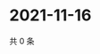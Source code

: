 # 2021-11-16

共 0 条

<!-- BEGIN WEIBO -->
<!-- 最后更新时间 Tue Nov 16 2021 17:14:14 GMT+0800 (China Standard Time) -->

<!-- END WEIBO -->
